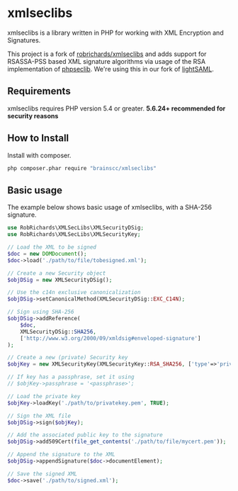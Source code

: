 # xmlseclibs 

xmlseclibs is a library written in PHP for working with XML Encryption and Signatures.

This project is a fork of [robrichards/xmlseclibs](https://github.com/robrichards/xmlseclibs) and adds support for RSASSA-PSS based XML signature algorithms via usage of the RSA implementation of [phpseclib](http://phpseclib.sourceforge.net/). We're using this in our fork of [lightSAML](https://github.com/brain-SCC/lightsaml).

## Requirements

xmlseclibs requires PHP version 5.4 or greater. **5.6.24+ recommended for security reasons**


## How to Install

Install with composer.

```sh
php composer.phar require "brainscc/xmlseclibs"
```

## Basic usage

The example below shows basic usage of xmlseclibs, with a SHA-256 signature.

```php
use RobRichards\XMLSecLibs\XMLSecurityDSig;
use RobRichards\XMLSecLibs\XMLSecurityKey;

// Load the XML to be signed
$doc = new DOMDocument();
$doc->load('./path/to/file/tobesigned.xml');

// Create a new Security object 
$objDSig = new XMLSecurityDSig();

// Use the c14n exclusive canonicalization
$objDSig->setCanonicalMethod(XMLSecurityDSig::EXC_C14N);

// Sign using SHA-256
$objDSig->addReference(
    $doc, 
    XMLSecurityDSig::SHA256, 
    ['http://www.w3.org/2000/09/xmldsig#enveloped-signature']
);

// Create a new (private) Security key
$objKey = new XMLSecurityKey(XMLSecurityKey::RSA_SHA256, ['type'=>'private']);

// If key has a passphrase, set it using
// $objKey->passphrase = '<passphrase>';

// Load the private key
$objKey->loadKey('./path/to/privatekey.pem', TRUE);

// Sign the XML file
$objDSig->sign($objKey);

// Add the associated public key to the signature
$objDSig->add509Cert(file_get_contents('./path/to/file/mycert.pem'));

// Append the signature to the XML
$objDSig->appendSignature($doc->documentElement);

// Save the signed XML
$doc->save('./path/to/signed.xml');
```